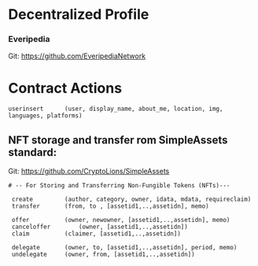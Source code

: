 # Decentralized Profile
### Everipedia 
Git: https://github.com/EveripediaNetwork 

# Contract Actions

```
userinsert      (user, display_name, about_me, location, img, languages, platforms)
```

## NFT storage and transfer rom SimpleAssets standard:
Git: https://github.com/CryptoLions/SimpleAssets

```
# -- For Storing and Transferring Non-Fungible Tokens (NFTs)---

 create			(author, category, owner, idata, mdata, requireсlaim)  
 transfer		(from, to , [assetid1,..,assetidn], memo)  
 
 offer			(owner, newowner, [assetid1,..,assetidn], memo)  
 canceloffer		(owner, [assetid1,..,assetidn])  
 claim			(claimer, [assetid1,..,assetidn])  
  
 delegate		(owner, to, [assetid1,..,assetidn], period, memo)  
 undelegate		(owner, from, [assetid1,..,assetidn]) 

 ```
